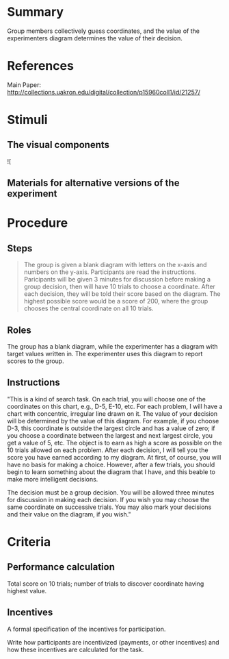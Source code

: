 # Summary
Group members collectively guess coordinates, and the value of the experimenters diagram determines the value of their decision. 

# References
Main Paper: http://collections.uakron.edu/digital/collection/p15960coll1/id/21257/

# Stimuli
## The visual components
![

## Materials for alternative versions of the experiment 

# Procedure
## Steps
>The group is given a blank diagram with letters on the x-axis and numbers on the y-axis.
>Participants are read the instructions.
>Paricipants will be given 3 minutes for discussion before making a group decision, then will have 10 trials to choose a coordinate.
>After each decision, they will be told their score based on the diagram.
>The highest possible score would be a score of 200, where the group chooses the central coordinate on all 10 trials.

## Roles 
The group has a blank diagram, while the experimenter has a diagram with target values written in. The experimenter uses this diagram to report scores to the group.

## Instructions
"This is a kind of search task. On each trial, you will choose one of the coordinates on this chart, e.g., D-5, E-10, etc. For each problem, I will have a chart with concentric, irregular line drawn on it. The value of your decision will be determined by the value of this diagram. For example, if you choose D-3, this coordinate is outside the largest circle and has a value of zero; if you choose a coordinate between the largest and next largest circle, you get a value of 5, etc. The object is to earn as high a score as possible on the 10 trials allowed on each problem. After each decision, I will tell you the score you have earned according to my diagram. At first, of course, you will have no basis for making a choice. However, after a few trials, you should begin to learn something about the diagram that I have, and this beable to make more intelligent decisions.

The decision must be a group decision. You will be allowed three minutes for discussion in making each decision. If you wish you may choose the same coordinate on successive trials. You may also mark your decisions and their value on the diagram, if you wish."


# Criteria
## Performance calculation
Total score on 10 trials; number of trials to discover coordinate having highest value.

## Incentives
A formal specification of the incentives for participation.   

Write how participants are incentivized (payments, or other incentives) and how these incentives are calculated for the task.
